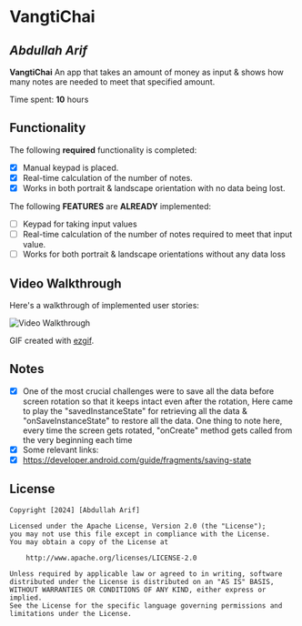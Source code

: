 # VangtiChai

## *Abdullah Arif*

**VangtiChai** An app that takes an amount of money as input & shows how many notes are needed to meet that specified amount.

Time spent: **10** hours

## Functionality

The following **required** functionality is completed:

* [x] Manual keypad is placed.
* [x] Real-time calculation of the number of notes.
* [x] Works in both portrait & landscape orientation with no data being lost.

The following **FEATURES** are **ALREADY** implemented:

* [ ] Keypad for taking input values
* [ ] Real-time calculation of the number of notes required to meet that input value.
* [ ] Works for both portrait & landscape orientations without any data loss

## Video Walkthrough

Here's a walkthrough of implemented user stories:

<img src='https://im2.ezgif.com/tmp/ezgif-2-48fc05427c.gif' title='Video Walkthrough' width='' alt='Video Walkthrough' />

GIF created with [ezgif](https://ezgif.com/maker).

## Notes

* [x] One of the most crucial challenges were to save all the data before screen rotation so that it keeps intact even after the rotation, Here came to play the "savedInstanceState" for retrieving all the data & "onSaveInstanceState" to restore all the data. One thing to note here, every time the screen gets rotated, "onCreate" method gets called from the very beginning each time
* [x] Some relevant links: 
* [x] https://developer.android.com/guide/fragments/saving-state

## License

    Copyright [2024] [Abdullah Arif]
    
    Licensed under the Apache License, Version 2.0 (the "License");
    you may not use this file except in compliance with the License.
    You may obtain a copy of the License at
    
        http://www.apache.org/licenses/LICENSE-2.0
    
    Unless required by applicable law or agreed to in writing, software
    distributed under the License is distributed on an "AS IS" BASIS,
    WITHOUT WARRANTIES OR CONDITIONS OF ANY KIND, either express or implied.
    See the License for the specific language governing permissions and
    limitations under the License.